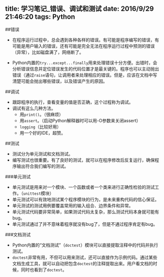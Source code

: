﻿title: 学习笔记_错误、调试和测试
date: 2016/9/29 21:46:20
tags: Python
---

##错误

- 在程序运行过程中，总会遇到各种各样的错误。有可能是程序编写的错误，有可能是用户输入的错误，还有可能是完全无法在程序运行过程中预测的错误（异常），比如磁盘满了，网络断了。
 
- Python内置的`try...except...finally`用来处理错误十分方便。出错时，会分析错误信息并定位错误发生的代码位置才是最关键的。程序也可以主动抛出错误（通过`raise`语句，让调用者来处理相应的错误。但是，应该在文档中写清楚可能会抛出哪些错误，以及错误产生的原因。
  
##调试

- 跟踪程序的执行，查看变量的值是否正确，这个过程称为调试。
- 调试有这么几种方法。
  - 用`print()`。（很麻烦）
  - 用`assert`。（启动Python解释器时可以用-O参数来关闭assert）
  - `logging`（比较好用）
  - 用一个好的IDE，超赞。
  
##测试

- 测试分为单元测试和文档测试。
- 编写测试也很重要。有了良好的测试，就可以在程序修改后反复运行，确保程序输出符合我们编写的测试。

###单元测试

- 单元测试是用来对一个模块、一个函数或者一个类来进行正确性检验的测试工作。（`unittest`模块）
- 单元测试可以有效地测试某个程序模块的行为，是未来重构代码的信心保证。
- 单元测试的测试用例要覆盖常用的输入组合、边界条件和异常。
- 单元测试代码要非常简单，如果测试代码太复杂，那么测试代码本身就可能有bug。
- 单元测试通过了并不意味着程序就没有bug了，但是不通过程序肯定有bug。

###文档测试

- Python内置的“文档测试”（`doctest`）模块可以直接提取注释中的代码并执行测试。
- `doctest`非常有用，不但可以用来测试，还可以直接作为示例代码。通过某些文档生成工具，就可以自动把包含`doctest`的注释提取出来。用户看文档的时候，同时也看到了`doctest`。